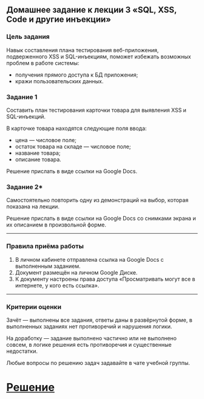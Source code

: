 ## Домашнее задание к лекции 3 «SQL, XSS, Code и другие инъекции»

### Цель задания

Навык составления плана тестирования веб-приложения, подверженного XSS и SQL-инъекциям, поможет избежать возможных проблем в работе системы:
- получения прямого доступа к БД приложения;
- кражи пользовательских данных.


### Задание 1

Составить план тестирования карточки товара для выявления XSS и SQL-инъекций.

В карточке товара находятся следующие поля ввода:

- цена — числовое поле;
- остаток товара на складе — числовое поле;
- название товара;
- описание товара.

Решение прислать в виде ссылки на Google Docs.

### Задание 2* 

Самостоятельно повторить одну из демонстраций на выбор, которая показана на лекции.

Решение прислать в виде ссылки на Google Docs со снимками экрана и их описанием в произвольной форме.

------

### Правила приёма работы

1. В личном кабинете отправлена ссылка на Google Docs с выполненным заданием.
2. Документ размещён на личном Google Диске.
3. К документу настроены права доступа «Просматривать могут все в интернете, у кого есть ссылка».

------

### Критерии оценки

Зачёт — выполнены все задания, ответы даны в развёрнутой форме, в выполненных заданиях нет противоречий и нарушения логики.

На доработку — задание выполнено частично или не выполнено совсем, в логике решения есть противоречия и существенные недостатки.

Любые вопросы по решению задач задавайте в чате учебной группы.

# [Решение](https://docs.google.com/document/d/1EvRJ6XknEl9uIJNIXWsJUXhRslVJG6crBc-uWfHw1J0/edit?usp=sharing)
